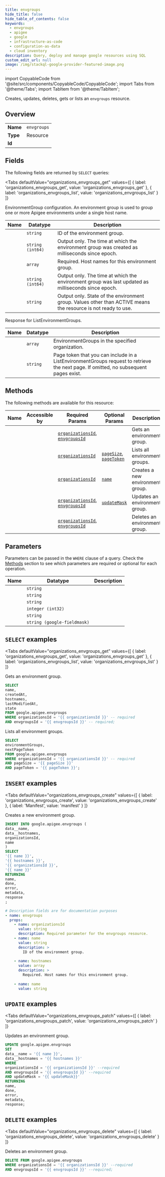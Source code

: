 ```yaml
--- 
title: envgroups
hide_title: false
hide_table_of_contents: false
keywords:
  - envgroups
  - apigee
  - google
  - infrastructure-as-code
  - configuration-as-data
  - cloud inventory
description: Query, deploy and manage google resources using SQL
custom_edit_url: null
image: /img/stackql-google-provider-featured-image.png
---
```


import CopyableCode from '@site/src/components/CopyableCode/CopyableCode';
import Tabs from '@theme/Tabs';
import TabItem from '@theme/TabItem';

Creates, updates, deletes, gets or lists an <code>envgroups</code> resource.

## Overview
<table><tbody>
<tr><td><b>Name</b></td><td><code>envgroups</code></td></tr>
<tr><td><b>Type</b></td><td>Resource</td></tr>
<tr><td><b>Id</b></td><td><CopyableCode code="google.apigee.envgroups" /></td></tr>
</tbody></table>

## Fields

The following fields are returned by `SELECT` queries:

<Tabs
    defaultValue="organizations_envgroups_get"
    values={[
        { label: 'organizations_envgroups_get', value: 'organizations_envgroups_get' },
        { label: 'organizations_envgroups_list', value: 'organizations_envgroups_list' }
    ]}
>
<TabItem value="organizations_envgroups_get">

EnvironmentGroup configuration. An environment group is used to group one or more Apigee environments under a single host name.

<table>
<thead>
    <tr>
    <th>Name</th>
    <th>Datatype</th>
    <th>Description</th>
    </tr>
</thead>
<tbody>
<tr>
    <td><CopyableCode code="name" /></td>
    <td><code>string</code></td>
    <td>ID of the environment group.</td>
</tr>
<tr>
    <td><CopyableCode code="createdAt" /></td>
    <td><code>string (int64)</code></td>
    <td>Output only. The time at which the environment group was created as milliseconds since epoch.</td>
</tr>
<tr>
    <td><CopyableCode code="hostnames" /></td>
    <td><code>array</code></td>
    <td>Required. Host names for this environment group.</td>
</tr>
<tr>
    <td><CopyableCode code="lastModifiedAt" /></td>
    <td><code>string (int64)</code></td>
    <td>Output only. The time at which the environment group was last updated as milliseconds since epoch.</td>
</tr>
<tr>
    <td><CopyableCode code="state" /></td>
    <td><code>string</code></td>
    <td>Output only. State of the environment group. Values other than ACTIVE means the resource is not ready to use.</td>
</tr>
</tbody>
</table>
</TabItem>
<TabItem value="organizations_envgroups_list">

Response for ListEnvironmentGroups.

<table>
<thead>
    <tr>
    <th>Name</th>
    <th>Datatype</th>
    <th>Description</th>
    </tr>
</thead>
<tbody>
<tr>
    <td><CopyableCode code="environmentGroups" /></td>
    <td><code>array</code></td>
    <td>EnvironmentGroups in the specified organization.</td>
</tr>
<tr>
    <td><CopyableCode code="nextPageToken" /></td>
    <td><code>string</code></td>
    <td>Page token that you can include in a ListEnvironmentGroups request to retrieve the next page. If omitted, no subsequent pages exist.</td>
</tr>
</tbody>
</table>
</TabItem>
</Tabs>

## Methods

The following methods are available for this resource:

<table>
<thead>
    <tr>
    <th>Name</th>
    <th>Accessible by</th>
    <th>Required Params</th>
    <th>Optional Params</th>
    <th>Description</th>
    </tr>
</thead>
<tbody>
<tr>
    <td><a href="#organizations_envgroups_get"><CopyableCode code="organizations_envgroups_get" /></a></td>
    <td><CopyableCode code="select" /></td>
    <td><a href="#parameter-organizationsId"><code>organizationsId</code></a>, <a href="#parameter-envgroupsId"><code>envgroupsId</code></a></td>
    <td></td>
    <td>Gets an environment group.</td>
</tr>
<tr>
    <td><a href="#organizations_envgroups_list"><CopyableCode code="organizations_envgroups_list" /></a></td>
    <td><CopyableCode code="select" /></td>
    <td><a href="#parameter-organizationsId"><code>organizationsId</code></a></td>
    <td><a href="#parameter-pageSize"><code>pageSize</code></a>, <a href="#parameter-pageToken"><code>pageToken</code></a></td>
    <td>Lists all environment groups.</td>
</tr>
<tr>
    <td><a href="#organizations_envgroups_create"><CopyableCode code="organizations_envgroups_create" /></a></td>
    <td><CopyableCode code="insert" /></td>
    <td><a href="#parameter-organizationsId"><code>organizationsId</code></a></td>
    <td><a href="#parameter-name"><code>name</code></a></td>
    <td>Creates a new environment group.</td>
</tr>
<tr>
    <td><a href="#organizations_envgroups_patch"><CopyableCode code="organizations_envgroups_patch" /></a></td>
    <td><CopyableCode code="update" /></td>
    <td><a href="#parameter-organizationsId"><code>organizationsId</code></a>, <a href="#parameter-envgroupsId"><code>envgroupsId</code></a></td>
    <td><a href="#parameter-updateMask"><code>updateMask</code></a></td>
    <td>Updates an environment group.</td>
</tr>
<tr>
    <td><a href="#organizations_envgroups_delete"><CopyableCode code="organizations_envgroups_delete" /></a></td>
    <td><CopyableCode code="delete" /></td>
    <td><a href="#parameter-organizationsId"><code>organizationsId</code></a>, <a href="#parameter-envgroupsId"><code>envgroupsId</code></a></td>
    <td></td>
    <td>Deletes an environment group.</td>
</tr>
</tbody>
</table>

## Parameters

Parameters can be passed in the `WHERE` clause of a query. Check the [Methods](#methods) section to see which parameters are required or optional for each operation.

<table>
<thead>
    <tr>
    <th>Name</th>
    <th>Datatype</th>
    <th>Description</th>
    </tr>
</thead>
<tbody>
<tr id="parameter-envgroupsId">
    <td><CopyableCode code="envgroupsId" /></td>
    <td><code>string</code></td>
    <td></td>
</tr>
<tr id="parameter-organizationsId">
    <td><CopyableCode code="organizationsId" /></td>
    <td><code>string</code></td>
    <td></td>
</tr>
<tr id="parameter-name">
    <td><CopyableCode code="name" /></td>
    <td><code>string</code></td>
    <td></td>
</tr>
<tr id="parameter-pageSize">
    <td><CopyableCode code="pageSize" /></td>
    <td><code>integer (int32)</code></td>
    <td></td>
</tr>
<tr id="parameter-pageToken">
    <td><CopyableCode code="pageToken" /></td>
    <td><code>string</code></td>
    <td></td>
</tr>
<tr id="parameter-updateMask">
    <td><CopyableCode code="updateMask" /></td>
    <td><code>string (google-fieldmask)</code></td>
    <td></td>
</tr>
</tbody>
</table>

## `SELECT` examples

<Tabs
    defaultValue="organizations_envgroups_get"
    values={[
        { label: 'organizations_envgroups_get', value: 'organizations_envgroups_get' },
        { label: 'organizations_envgroups_list', value: 'organizations_envgroups_list' }
    ]}
>
<TabItem value="organizations_envgroups_get">

Gets an environment group.

```sql
SELECT
name,
createdAt,
hostnames,
lastModifiedAt,
state
FROM google.apigee.envgroups
WHERE organizationsId = '{{ organizationsId }}' -- required
AND envgroupsId = '{{ envgroupsId }}' -- required;
```
</TabItem>
<TabItem value="organizations_envgroups_list">

Lists all environment groups.

```sql
SELECT
environmentGroups,
nextPageToken
FROM google.apigee.envgroups
WHERE organizationsId = '{{ organizationsId }}' -- required
AND pageSize = '{{ pageSize }}'
AND pageToken = '{{ pageToken }}';
```
</TabItem>
</Tabs>


## `INSERT` examples

<Tabs
    defaultValue="organizations_envgroups_create"
    values={[
        { label: 'organizations_envgroups_create', value: 'organizations_envgroups_create' },
        { label: 'Manifest', value: 'manifest' }
    ]}
>
<TabItem value="organizations_envgroups_create">

Creates a new environment group.

```sql
INSERT INTO google.apigee.envgroups (
data__name,
data__hostnames,
organizationsId,
name
)
SELECT 
'{{ name }}',
'{{ hostnames }}',
'{{ organizationsId }}',
'{{ name }}'
RETURNING
name,
done,
error,
metadata,
response
;
```
</TabItem>
<TabItem value="manifest">

```yaml
# Description fields are for documentation purposes
- name: envgroups
  props:
    - name: organizationsId
      value: string
      description: Required parameter for the envgroups resource.
    - name: name
      value: string
      description: >
        ID of the environment group.
        
    - name: hostnames
      value: array
      description: >
        Required. Host names for this environment group.
        
    - name: name
      value: string
```
</TabItem>
</Tabs>


## `UPDATE` examples

<Tabs
    defaultValue="organizations_envgroups_patch"
    values={[
        { label: 'organizations_envgroups_patch', value: 'organizations_envgroups_patch' }
    ]}
>
<TabItem value="organizations_envgroups_patch">

Updates an environment group.

```sql
UPDATE google.apigee.envgroups
SET 
data__name = '{{ name }}',
data__hostnames = '{{ hostnames }}'
WHERE 
organizationsId = '{{ organizationsId }}' --required
AND envgroupsId = '{{ envgroupsId }}' --required
AND updateMask = '{{ updateMask}}'
RETURNING
name,
done,
error,
metadata,
response;
```
</TabItem>
</Tabs>


## `DELETE` examples

<Tabs
    defaultValue="organizations_envgroups_delete"
    values={[
        { label: 'organizations_envgroups_delete', value: 'organizations_envgroups_delete' }
    ]}
>
<TabItem value="organizations_envgroups_delete">

Deletes an environment group.

```sql
DELETE FROM google.apigee.envgroups
WHERE organizationsId = '{{ organizationsId }}' --required
AND envgroupsId = '{{ envgroupsId }}' --required;
```
</TabItem>
</Tabs>
